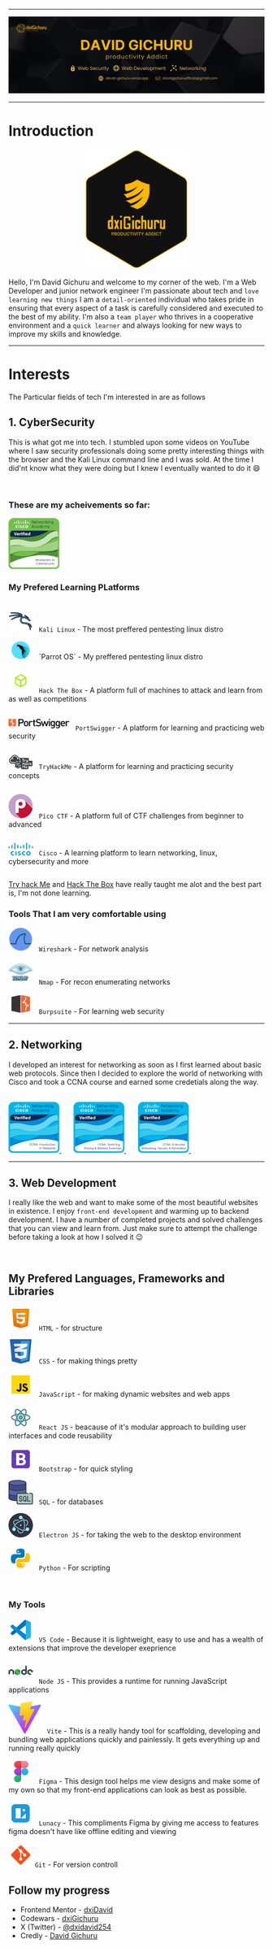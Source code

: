 <hr>

<img src="./Brand Banner.png" alt="banner"/>

<hr>

# Introduction 

<p align="center">
    <img src="./Black and yellow logo.png" alt="Pico ctf" width="200"/> 
</p>

Hello, I'm David Gichuru and welcome to my corner of the web. I'm a Web Developer and junior network engineer I'm passionate about tech and `love learning new things` I am a `detail-oriented` individual who takes pride in ensuring that every aspect of a task is carefully considered and executed to the best of my ability. I'm also a `team player` who thrives in a cooperative environment and a `quick learner` and always looking for new ways to improve my skills and knowledge.

<hr>

# Interests

The Particular fields of tech I'm interested in are as follows

## 1. CyberSecurity 

This is what got me into tech. I stumbled upon some videos on YouTube where I saw security professionals doing some pretty interesting things with the browser and the Kali Linux command line and I was sold. At the time I did'nt know what they were doing but I knew I eventually wanted to do it :smile:

<br>

### These are my acheivements so far:

<a href="https://www.credly.com/users/david-gichuru.7f767a1d/badges">
<img src="introduction-to-cybersecurity.png" alt="Introduction to cybersecurity badge" width="100"/>
</a>  

<br>

### My Prefered Learning PLatforms

<div style="display: flex; flex-direction: column;">

![Kali Linux](./icons8-kali-linux-48.png) &nbsp; 
`Kali Linux` - The most preffered pentesting linux distro

<div>
<img src="./parrot.png" alt="parrot os" width="48"/> &nbsp; 
`Parrot OS` - My preffered pentesting linux distro
</div>

<img src="./HTB.png" alt="Hack The Box" width="48"/> &nbsp; 
`Hack The Box` - A platform full of machines to attack and learn from as well as competitions

<img src="./portswigger.svg" style="background-color: white;" alt="parrot os" width="120"/> &nbsp; 
`PortSwigger` - A platform for learning and practicing web security

<img src="./THM.webp" alt="Try Hack Me" width="48"/> &nbsp; 
`TryHackMe` - A platform for learning and practicing security concepts

<img src="./Pico ctf.png" alt="Pico ctf" width="48"/> &nbsp; 
`Pico CTF` - A platform full of CTF challenges from beginner to advanced

<img src="./Cisco.png" alt="Cisco" width="48"/> &nbsp;
`Cisco` - A learning platform to learn networking, linux, cybersecurity and more

</div>

[Try hack Me](https://tryhackme.com/) and [Hack The Box](https://www.hackthebox.com/) have really taught me alot and the best part is, I'm not done learning.

### Tools That I am very comfortable using

<img src="./wireshark.png" alt="wireshark" width="48"/> &nbsp; `Wireshark` - For network analysis

<img src="./nmap.png" alt="Cisco" width="48"/> &nbsp; `Nmap` - For recon enumerating networks

<img src="./burpsuite.png" alt="burpsuite" width="48"/> &nbsp; `Burpsuite` - For learning web security

<hr>

## 2. Networking

I developed an interest for networking as soon as I first learned about basic web protocols. Since then I decided to explore the world of networking with Cisco and took a CCNA course and earned some credetials along the way.

<br/>

<a href="https://www.credly.com/users/david-gichuru.7f767a1d/badges">
<img src="ccna-introduction-to-networks.png" alt="introduction to networks badge" width="100"/>
</a>&nbsp; &nbsp; &nbsp;
<a href="https://www.credly.com/users/david-gichuru.7f767a1d/badges">
<img src="ccna-switching-routing-and-wireless-essentials.1.png" alt="switching, routing, and wireless essentials badge" width="100"/>
</a> &nbsp; &nbsp; &nbsp;
<a href="https://www.credly.com/users/david-gichuru.7f767a1d/badges">
<img src="ccna-enterprise-networking-security-and-automation.png" alt="badge" width="100"/>
</a> &nbsp; &nbsp; &nbsp;
	   	
<hr>

## 3. Web Development 
I really like the web and want to make some of the most beautiful websites in existence. I enjoy `front-end development` and warming up to backend development. I have a number of completed projects and solved challenges that you can view and learn from. Just make sure to attempt the challenge before taking a look at how I solved it :wink:

<br>

## My Prefered Languages, Frameworks and Libraries

![HTML](./icons8-html-5-48.png) &nbsp; `HTML` - for structure

![CSS](./icons8-cascading-style-sheets-language-48.png) &nbsp; `CSS` - for making things pretty

![JavaScript](./icons8-javascript-48.png) &nbsp; `JavaScript` - for making dynamic websites and web apps

![React JS](./icons8-react-48.png) &nbsp; `React JS` - beacause of it's modular approach to building user interfaces and code reusability

![Bootstrap](./icons8-bootstrap-48.png) &nbsp; `Bootstrap` - for quick styling

![SQL](./icons8-sql-48.png) &nbsp; `SQL` - for databases

![Electron](./electron.png) &nbsp; `Electron JS` - for taking the web to the desktop environment

<img src="./python.png" alt="burpsuite" width="48"/> &nbsp; `Python` - For scripting

<br>

### My Tools

![Code Editor](./icons8-visual-studio-code-2019-48.png) &nbsp; `VS Code` - Because it is lightweight, easy to use and has a wealth of extensions that improve the developer exeprience

![Node JS](./icons8-nodejs-48.png) &nbsp; `Node JS` - This provides a runtime for running JavaScript applications

![Vite](./vite.svg) &nbsp; `Vite` - This is a really handy tool for scaffolding, developing and bundling web applications quickly and painlessly. It gets everything up and running really quickly

![Figma](./icons8-figma-48%20.png) &nbsp; `Figma` - This design tool helps me view designs and make some of my own so that my front-end applications can look as best as possible.

![Lunacy](./icons8-lunacy-48.png) &nbsp; `Lunacy` - This compliments Figma by giving me access to features figma doesn't  have like offline editing and viewing

![](./icons8-git-48.png) `Git` - For version controll

## Follow my progress

- Frontend Mentor - [dxiDavid](https://www.frontendmentor.io/profile/dxiDavid)
- Codewars - [dxiGichuru](https://www.codewars.com/users/dxiGichuru)
- X (Twitter) - [@dxidavid254](https://www.twitter.com/dxidavid254)
- Credly - [David Gichuru](https://www.credly.com/users/david-gichuru.7f767a1d)